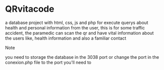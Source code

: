 # QRvitacode
a database project with html, css, js and php for execute querys about health and personal information from the user, this is for some traffic accident, the paramedic can scan the qr and have vital information about the users like, health information and also a familiar contact

>[!NOTE]
>you need to storage the database in the 3038 port or change the port in the conexion.php  file to the port you'll need to
